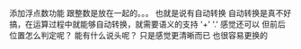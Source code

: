 添加浮点数功能
跟整数是放在一起的。。。
也就是说有自动转换
自动转换是真不好搞，在运算过程中就能够自动转换，就需要语义的支持
'+' '.' 感觉还可以
但前后位置怎么判定呢？
能有什么说头呢？
只是感觉更清晰而已
也很容易更换的


